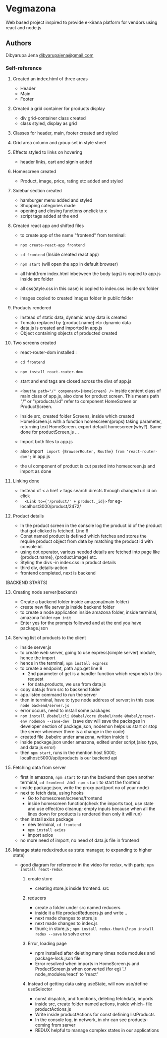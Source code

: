 
# Vegmazona #
Web based project inspired to provide e-kirana platform for vendors using react and node.js




## Authors ##

Dibyarupa Jena  <dibyarupajena@gmail.com>


### Self-reference ###

1. Created an index.html of three areas

    - Header
    - Main
    - Footer


2. Created a grid container for products display

    - div grid-container class created
    - class styled, display as grid


3. Classes for header, main, footer created and styled


4. Grid area column and group set in style sheet

5. Effects styled to links on hovering
    - header links, cart and signin added


6. Homescreen created

    - Product, image, price, rating etc added and styled


7. Sidebar section created

    - hamburger menu added and styled
    - Shopping categories made
    - opening and closing functions onclick to x
    - script tags added at the end


8. Created react app and shifted files

    - to create app of the name "frontend" from terminal:
    - ``` npx create-react-app frontend ```
    
    - ```cd frontend``` (Inside created react app)

    - ```npm start``` (will open the app in default browser)

    - all html(from index.html inbetween the body tags) is copied to app.js inside src folder

    - all css(style.css in this case) is copied to index.css inside src folder

    - images copied to created images folder in public folder




9. Products rendered

    - Instead of static data, dynamic array data is created
    - Tomato replaced by {product.name} etc dynamic data
    - data.js is created and imported in app.js
    - Object containing objects of producted created

10. Two screens created

    - react-router-dom installed : 
    
    - ```cd frontend ```
    
    - ```npm install react-router-dom  ```

    - <BrowserRouter> start and end tags are closed across the divs  of app.js
    - ```<Routhe path="/" component={HomeScreen} />``` inside content class of main class of app.js, also 
    done for product screen. This means path "/" or "/products/:id" refer to component HomeScreen or ProductScreen.
    - Inside src, created folder Screens, inside which created HomeScreen.js with a function 
    homescreen(props) taking parameter, returning text HomeScreen. export default homescreen(why?). Same done for productScreen.js ...
    - Import both files to app.js 
    - also import ``` import {BrowserRouter, Routhe} from 'react-router-dom';``` in app.js
    - the ul component of product is cut pasted into homescreen.js and import as done

11. Linking done
    - Instead of < a href > tags search directs through changed url id on click
    - ```  <Link to={'/product/' + product._id}>``` 
     for eg- localhost3000/product/2472/    

12. Product details
    - In the product screen in the console log the product id of the product that got clicked is fetched. Line 6
    - Const named product is defined which fetches and stores the require product object from data by matching the product id with console id.
    - using dot operator, various needed details are fetched into page like {product.name}, {product.image} etc.
    - Styling the divs
        -in index.css in product details
    - third div, details-action
    - frontend completed, next is backend

(BACKEND STARTS)

13. Creating node server(backend)
    - Create a backend folder inside amazona(main folder)
    - create new file server.js inside backend folder
    - to create a node application inside amazona folder, inside terminal, amazona folder
    ```npm init```
    - Enter yes for the prompts followed and at the end you have package.json

14. Serving list of products to the client
    - Inside server.js
    - to create web server, going to use express(simple server) module, hence the import
    - hence in the terminal, ``` npm install express ```   
    - to create a endpoint, path app.get line 8
        - 2nd parameter of get is a handler function which responds to this request
        - for data.products, we use from data.js
    - copy data.js from src to backend folder       
    - app.listen command to run the server
    - then in terminal, have to type node address of server; in this case ``` node backend/server.js ```
    - error occurs, need to install some packages
    - ```npm install @babel/cli @babel/core @babel/node @babel/preset-env nodemon --save-dev ``` (save dev will   save the packages in developer section of package.json, nodemon helps us start or stop the server whenever there is a change in the code)
    - created file .babelrc under amazona, written inside it
    - inside package.json under amazona, edited under script,(also type, and data.js error)
    - then ``` npm start ```, runs in the mention host 5000; localhost:5000/api/products is our backend api

15. Fetching data from server
    - first in amazona, ``` npm start ``` to run the backend then open another terminal, ```cd frontend ``` and ``` npm start``` to start the frontend
    - inside package.json, write the proxy part(port no of your node)  
    - next to fetch data, using hooks
        - Go to homescreen/screens/frontend
        - inside homescreen function(check the imports too), use state and use effect(no cleanup; empty inputs because when all the lines down for products is rendered then only it will run)
    - then install axios package
        - new terminal, ``` cd frontend ```
        - ``` npm install axios ```
        - import axios     
    - no more need of import, no need of data.js file in frontend

16. Manage state redux(redux as state manager, to expanding to higher state)
    - good diagram for reference in the video for redux, with parts; ```npm install react-redux```
        1. create store 
            - creating store.js inside frontend. src
        2. reducers
            - create a folder under src named reducers
            - inside it a file productReducers.js and write ..  
            - next made changes to store.js
            - next made changes to index.js
            - thunk; in store.js ;  ```npm install redux-thunk``` // ```npm install redux --save``` to solve error 

         

        3. Error, loading page
            - npm installed after deleting many times node modules and package-lock.json file
            - Error resolved when imports in HomeScreen.js and ProductScreen.js when converted (for eg) './  node_modules/react' to 'react'
        4. Instead of getting data using useState, will now use/define useSelector    
            - const dispatch, and functions, deleting fetchdata, imports
            - inside src, create folder named actions, inside which- file productActions.js
            - Write inside productActions for const defining listProducts
            - In the console log, in network, in xhr can see products- coming from server
            - REDUX helpful to manage complex states in our applications
